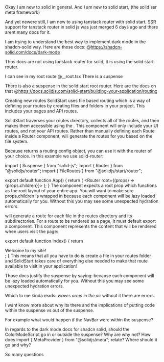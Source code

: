 Okay I am new to solid in general. And I am new to solid start, (the solid ssr meta framework)

And yet newere still, I am new to using tanstack router with solid start. SSR support for tanstack router in solid js was just merged 6 days ago and there arent many docs for it.

I am trying to understand the best way to implement dark mode in the shadcn-solid way.
Here are those docs: @https://shadcn-solid.com/docs/dark-mode

Thos docs are not using tanstack router for solid, it is using the solid start router.

I can see in my root route @\_\_root.tsx There is a suspense

There is also a suspense in the solid start root router. Here are the docs on that @https://docs.solidjs.com/solid-start/building-your-application/routing

Creating new routes
SolidStart uses file based routing which is a way of defining your routes by creating files and folders in your project. This includes your pages and API routes.

SolidStart traverses your routes directory, collects all of the routes, and then makes them accessible using the <FileRoutes />. This component will only include your UI routes, and not your API routes. Rather than manually defining each Route inside a Router component, <FileRoutes /> will generate the routes for you based on the file system.

Because <FileRoutes /> returns a routing config object, you can use it with the router of your choice. In this example we use solid-router:

import { Suspense } from "solid-js";
import { Router } from "@solidjs/router";
import { FileRoutes } from "@solidjs/start/router";

export default function App() {
return (
<Router root={(props) => <Suspense>{props.children}</Suspense>}>
<FileRoutes />
</Router>
);
}
The <Router /> component expects a root prop which functions as the root layout of your entire app. You will want to make sure props.children is wrapped in <Suspense /> because each component will be lazy loaded automatically for you. Without this you may see some unexpected hydration errors.

<FileRoutes /> will generate a route for each file in the routes directory and its subdirectories. For a route to be rendered as a page, it must default export a component. This component represents the content that will be rendered when users visit the page:

export default function Index() {
return <div>Welcome to my site!</div>;
}
This means that all you have to do is create a file in your routes folder and SolidStart takes care of everything else needed to make that route available to visit in your application!

Those docs justify the suspense by saying: because each component will be lazy loaded automatically for you. Without this you may see some unexpected hydration errors.

Which to me kinda reads:
_waves arms in the air_
without it there are errors.

I want know more about why its there and the implications of putting code within the suspense vs out of the suspense.

For example what would happen if the NavBar were within the suspense?

In regards to the dark mode docs for shadcn solid, should the ColorModeScript go in or outside the suspense? Why are why not? How does import { MetaProvider } from "@solidjs/meta"; relate? Where should it go and why?

So many questions
